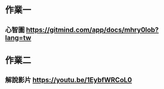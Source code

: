 # 作業一
## 心智圖 https://gitmind.com/app/docs/mhry0lob?lang=tw

# 作業二
## 解說影片 https://youtu.be/1EybfWRCoL0
